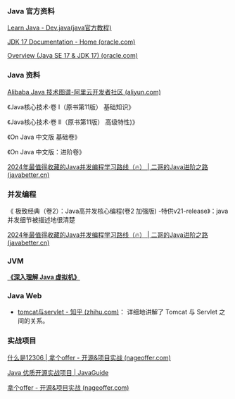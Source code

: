 ### Java 官方资料

[Learn Java - Dev.java(java官方教程)](https://dev.java/learn/)

[JDK 17 Documentation - Home (oracle.com)](https://docs.oracle.com/en/java/javase/17/)

[Overview (Java SE 17 & JDK 17) (oracle.com)](https://docs.oracle.com/en/java/javase/17/docs/api/index.html)



### Java 资料

[Alibaba Java 技术图谱-阿里云开发者社区 (aliyun.com)](https://developer.aliyun.com/graph/java)

《Java核心技术·卷 I（原书第11版） 基础知识》

《Java核心技术·卷 II（原书第11版） 高级特性)》 

《On Java 中文版 基础卷》

《On Java 中文版：进阶卷》

[2024年最值得收藏的Java并发编程学习路线（🔥） | 二哥的Java进阶之路 (javabetter.cn)](https://javabetter.cn/xuexiluxian/java/thread.html)



### 并发编程

《 极致经典（卷2）：Java高并发核心编程(卷2 加强版) -特供v21-release》：java 并发细节被描述地很清楚

[2024年最值得收藏的Java并发编程学习路线（🔥） | 二哥的Java进阶之路 (javabetter.cn)](https://javabetter.cn/xuexiluxian/java/thread.html)





### JVM

**[《深入理解 Java 虚拟机》](https://book.douban.com/subject/34907497/)**





### Java Web

- [tomcat与servlet - 知乎 (zhihu.com)](https://zhuanlan.zhihu.com/p/465936851)：  详细地讲解了 Tomcat 与 Servlet 之间的关系。









### 实战项目

[什么是12306 | 拿个offer - 开源&项目实战 (nageoffer.com)](https://nageoffer.com/12306/#项目描述)

[Java 优质开源实战项目 | JavaGuide](https://javaguide.cn/open-source-project/practical-project.html)

[拿个offer - 开源&项目实战 (nageoffer.com)](https://nageoffer.com/)



